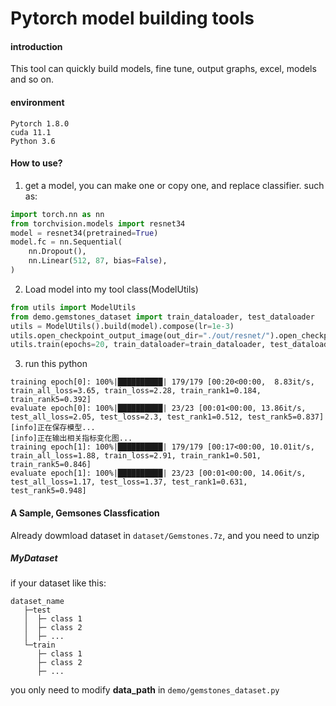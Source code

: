 
# Pytorch model building tools

#### introduction
This tool can quickly build models, fine tune, output graphs, excel, models and so on.

#### environment
```
Pytorch 1.8.0
cuda 11.1
Python 3.6
```
#### How to use?

1.  get a model, you can make one or copy one, and replace classifier. such as:
```python
import torch.nn as nn
from torchvision.models import resnet34
model = resnet34(pretrained=True)
model.fc = nn.Sequential(
    nn.Dropout(),
    nn.Linear(512, 87, bias=False),
)
```

2.  Load model into my tool class(ModelUtils)
```python
from utils import ModelUtils
from demo.gemstones_dataset import train_dataloader, test_dataloader
utils = ModelUtils().build(model).compose(lr=1e-3)
utils.open_checkpoint_output_image(out_dir="./out/resnet/").open_checkpoint(only_best=True)
utils.train(epochs=20, train_dataloader=train_dataloader, test_dataloader=test_dataloader)
```

3.  run this python 
``` console
training epoch[0]: 100%|██████████| 179/179 [00:20<00:00,  8.83it/s, train_all_loss=3.65, train_loss=2.28, train_rank1=0.184, train_rank5=0.392]
evaluate epoch[0]: 100%|██████████| 23/23 [00:01<00:00, 13.86it/s, test_all_loss=2.05, test_loss=2.3, test_rank1=0.512, test_rank5=0.837]
[info]正在保存模型...
[info]正在输出相关指标变化图...
training epoch[1]: 100%|██████████| 179/179 [00:17<00:00, 10.01it/s, train_all_loss=1.88, train_loss=2.91, train_rank1=0.501, train_rank5=0.846]
evaluate epoch[1]: 100%|██████████| 23/23 [00:01<00:00, 14.06it/s, test_all_loss=1.17, test_loss=1.37, test_rank1=0.631, test_rank5=0.948]
```

#### A Sample, Gemsones Classfication
Already dowmload dataset in ```dataset/Gemstones.7z```, and you need to unzip
##### MyDataset
if your dataset like this:
```
dataset_name
   ├─test
   │  ├─ class 1
   │  ├─ class 2
   │  ├─ ...
   └─train
      ├─ class 1
      ├─ class 2
      ├─ ...
```
you only need to modify **data_path** in ```demo/gemstones_dataset.py```




